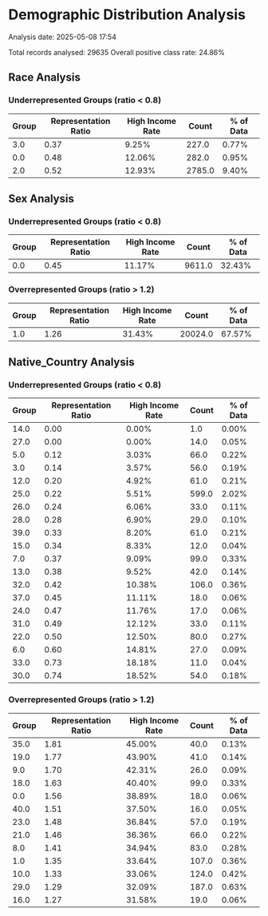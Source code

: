 # Demographic Distribution Analysis

Analysis date: 2025-05-08 17:54

Total records analysed: 29635
Overall positive class rate: 24.86%

## Race Analysis

### Underrepresented Groups (ratio < 0.8)

| Group | Representation Ratio | High Income Rate | Count | % of Data |
|-------|---------------------|------------------|-------|----------|
| 3.0 | 0.37 | 9.25% | 227.0 | 0.77% |
| 0.0 | 0.48 | 12.06% | 282.0 | 0.95% |
| 2.0 | 0.52 | 12.93% | 2785.0 | 9.40% |

## Sex Analysis

### Underrepresented Groups (ratio < 0.8)

| Group | Representation Ratio | High Income Rate | Count | % of Data |
|-------|---------------------|------------------|-------|----------|
| 0.0 | 0.45 | 11.17% | 9611.0 | 32.43% |

### Overrepresented Groups (ratio > 1.2)

| Group | Representation Ratio | High Income Rate | Count | % of Data |
|-------|---------------------|------------------|-------|----------|
| 1.0 | 1.26 | 31.43% | 20024.0 | 67.57% |

## Native_Country Analysis

### Underrepresented Groups (ratio < 0.8)

| Group | Representation Ratio | High Income Rate | Count | % of Data |
|-------|---------------------|------------------|-------|----------|
| 14.0 | 0.00 | 0.00% | 1.0 | 0.00% |
| 27.0 | 0.00 | 0.00% | 14.0 | 0.05% |
| 5.0 | 0.12 | 3.03% | 66.0 | 0.22% |
| 3.0 | 0.14 | 3.57% | 56.0 | 0.19% |
| 12.0 | 0.20 | 4.92% | 61.0 | 0.21% |
| 25.0 | 0.22 | 5.51% | 599.0 | 2.02% |
| 26.0 | 0.24 | 6.06% | 33.0 | 0.11% |
| 28.0 | 0.28 | 6.90% | 29.0 | 0.10% |
| 39.0 | 0.33 | 8.20% | 61.0 | 0.21% |
| 15.0 | 0.34 | 8.33% | 12.0 | 0.04% |
| 7.0 | 0.37 | 9.09% | 99.0 | 0.33% |
| 13.0 | 0.38 | 9.52% | 42.0 | 0.14% |
| 32.0 | 0.42 | 10.38% | 106.0 | 0.36% |
| 37.0 | 0.45 | 11.11% | 18.0 | 0.06% |
| 24.0 | 0.47 | 11.76% | 17.0 | 0.06% |
| 31.0 | 0.49 | 12.12% | 33.0 | 0.11% |
| 22.0 | 0.50 | 12.50% | 80.0 | 0.27% |
| 6.0 | 0.60 | 14.81% | 27.0 | 0.09% |
| 33.0 | 0.73 | 18.18% | 11.0 | 0.04% |
| 30.0 | 0.74 | 18.52% | 54.0 | 0.18% |

### Overrepresented Groups (ratio > 1.2)

| Group | Representation Ratio | High Income Rate | Count | % of Data |
|-------|---------------------|------------------|-------|----------|
| 35.0 | 1.81 | 45.00% | 40.0 | 0.13% |
| 19.0 | 1.77 | 43.90% | 41.0 | 0.14% |
| 9.0 | 1.70 | 42.31% | 26.0 | 0.09% |
| 18.0 | 1.63 | 40.40% | 99.0 | 0.33% |
| 0.0 | 1.56 | 38.89% | 18.0 | 0.06% |
| 40.0 | 1.51 | 37.50% | 16.0 | 0.05% |
| 23.0 | 1.48 | 36.84% | 57.0 | 0.19% |
| 21.0 | 1.46 | 36.36% | 66.0 | 0.22% |
| 8.0 | 1.41 | 34.94% | 83.0 | 0.28% |
| 1.0 | 1.35 | 33.64% | 107.0 | 0.36% |
| 10.0 | 1.33 | 33.06% | 124.0 | 0.42% |
| 29.0 | 1.29 | 32.09% | 187.0 | 0.63% |
| 16.0 | 1.27 | 31.58% | 19.0 | 0.06% |

